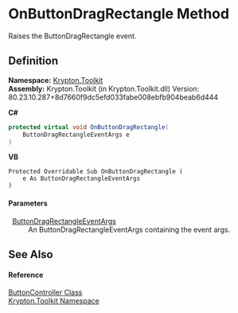 # OnButtonDragRectangle Method


Raises the ButtonDragRectangle event.



## Definition
**Namespace:** <a href="79d2eac2-21f4-54ff-7552-b20c33c30600.md">Krypton.Toolkit</a>  
**Assembly:** Krypton.Toolkit (in Krypton.Toolkit.dll) Version: 80.23.10.287+8d7660f9dc5efd033fabe008ebfb904beab6d444

**C#**
``` C#
protected virtual void OnButtonDragRectangle(
	ButtonDragRectangleEventArgs e
)
```
**VB**
``` VB
Protected Overridable Sub OnButtonDragRectangle ( 
	e As ButtonDragRectangleEventArgs
)
```



#### Parameters
<dl><dt>  <a href="0b4baf23-6bb6-e7be-3d11-3075c3f8843c.md">ButtonDragRectangleEventArgs</a></dt><dd>An ButtonDragRectangleEventArgs containing the event args.</dd></dl>

## See Also


#### Reference
<a href="4d28eeb6-138d-ce68-aa40-c46ceb66b365.md">ButtonController Class</a>  
<a href="79d2eac2-21f4-54ff-7552-b20c33c30600.md">Krypton.Toolkit Namespace</a>  
